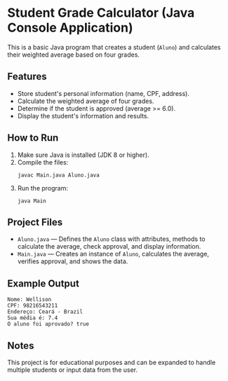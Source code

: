 # Student Grade Calculator (Java Console Application)

This is a basic Java program that creates a student (`Aluno`) and calculates their weighted average based on four grades.

## Features
- Store student's personal information (name, CPF, address).
- Calculate the weighted average of four grades.
- Determine if the student is approved (average >= 6.0).
- Display the student's information and results.

## How to Run
1. Make sure Java is installed (JDK 8 or higher).
2. Compile the files:
   ```
   javac Main.java Aluno.java
   ```
3. Run the program:
   ```
   java Main
   ```

## Project Files
- `Aluno.java` — Defines the `Aluno` class with attributes, methods to calculate the average, check approval, and display information.
- `Main.java` — Creates an instance of `Aluno`, calculates the average, verifies approval, and shows the data.

## Example Output
```
Nome: Wellison
CPF: 98216543211
Endereço: Ceará - Brazil
Sua média é: 7.4
O aluno foi aprovado? true
```

## Notes
This project is for educational purposes and can be expanded to handle multiple students or input data from the user.
